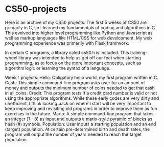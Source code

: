 # CS50-projects

Here is an archive of my CS50 projects.
The first 5 weeks of CS50 are primarily in C, so I learned my fundamentals of coding and algorithms in C.
This evolved into higher level programming like Python and Javascript as well as markup languages like HTML/CSS for web development.
My web programming experience was primarily with Flask framrwork.

In certain C programs, a library caled cs50.h is included. This training-wheel library was intended to help us get off our feet when starting programming, as to focus on the more important concepts, such as algorithm logic or learning the syntax of a language.

Week 1 projects:
Hello: Obligatory hello world, my first program written in C.
Cash: This simple command-line program asks user for an amount of money and outputs the minimum number of coins needed to get that cash in all coins.
Credit: This program tests if a credit card number is valid or not using the appropriate algorithms. While these early codes are very dirty and unefficient, I think looking back on where I start will be very important to keep improving and revisiting old programs in order to improve them as fun exercises in the future.
Mario: A simple command-line program that takes an integer (1 - 8) as input and outputs a mario-style pyramid of blocks as hash (#) symbols.
Population: User inputs a starting population and an end (target) population. At certain pre-determined birth and death rates, the program will output the number of years needed to reach the target population.
